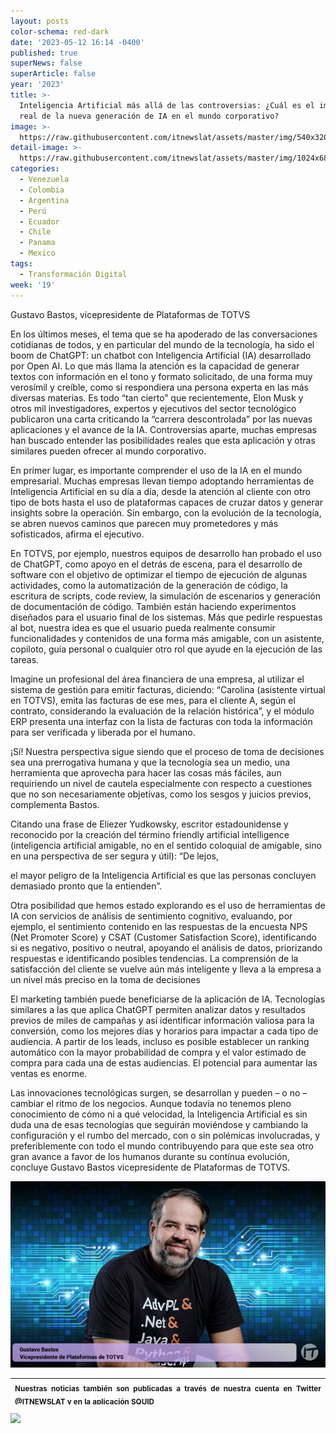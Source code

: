 ```yaml
---
layout: posts
color-schema: red-dark
date: '2023-05-12 16:14 -0400'
published: true
superNews: false
superArticle: false
year: '2023'
title: >-
  Inteligencia Artificial más allá de las controversias: ¿Cuál es el impacto
  real de la nueva generación de IA en el mundo corporativo?
image: >-
  https://raw.githubusercontent.com/itnewslat/assets/master/img/540x320/Gustavo-Bastos-p.jpg
detail-image: >-
  https://raw.githubusercontent.com/itnewslat/assets/master/img/1024x680/Gustavo-Bastos-g.jpg
categories:
  - Venezuela
  - Colombia
  - Argentina
  - Perú
  - Ecuador
  - Chile
  - Panama
  - Mexico
tags:
  - Transformación Digital
week: '19'
---
```

Gustavo Bastos, vicepresidente de Plataformas de TOTVS

En los últimos meses, el tema que se ha apoderado de las conversaciones cotidianas de todos, y en particular del mundo de la tecnología, ha sido el boom de ChatGPT: un chatbot con Inteligencia Artificial (IA) desarrollado por Open AI. Lo que más llama la atención es la capacidad de generar textos con información en el tono y formato solicitado, de una forma muy verosímil y creíble, como si respondiera una persona experta en las más diversas materias. Es todo “tan cierto” que recientemente, Elon Musk y otros mil investigadores, expertos y ejecutivos del sector tecnológico publicaron una carta criticando la “carrera descontrolada” por las nuevas aplicaciones y el avance de la IA. Controversias aparte, muchas empresas han buscado entender las posibilidades reales que esta aplicación y otras similares pueden ofrecer al mundo corporativo.

En primer lugar, es importante comprender el uso de la IA en el mundo empresarial. Muchas empresas llevan tiempo adoptando herramientas de Inteligencia Artificial en su día a día, desde la atención al cliente con otro tipo de bots hasta el uso de plataformas capaces de cruzar datos y generar insights sobre la operación. Sin embargo, con la evolución de la tecnología, se abren nuevos caminos que parecen muy prometedores y más sofisticados, afirma el ejecutivo.

En TOTVS, por ejemplo, nuestros equipos de desarrollo han probado el uso de ChatGPT, como apoyo en el detrás de escena, para el desarrollo de software con el objetivo de optimizar el tiempo de ejecución de algunas actividades, como la automatización de la generación de código, la escritura de scripts, code review, la simulación de escenarios y generación de documentación de código. También están haciendo experimentos diseñados para el usuario final de los sistemas. Más que pedirle respuestas al bot, nuestra idea es que el usuario pueda realmente consumir funcionalidades y contenidos de una forma más amigable, con un asistente, copiloto, guía personal o cualquier otro rol que ayude en la ejecución de las tareas.

Imagine un profesional del área financiera de una empresa, al utilizar el sistema de gestión para emitir facturas, diciendo: “Carolina (asistente virtual en TOTVS), emita las facturas de ese mes, para el cliente A, según el contrato, considerando la evaluación de la relación histórica”, y el módulo ERP presenta una interfaz con la lista de facturas con toda la información para ser verificada y liberada por el humano.

¡Sí! Nuestra perspectiva sigue siendo que el proceso de toma de decisiones sea una prerrogativa humana y que la tecnología sea un medio, una herramienta que aprovecha para hacer las cosas más fáciles, aun requiriendo un nivel de cautela especialmente con respecto a cuestiones que no son necesariamente objetivas, como los sesgos y juicios previos, complementa Bastos.

Citando una frase de Eliezer Yudkowsky, escritor estadounidense y reconocido por la creación del término friendly artificial intelligence (inteligencia artificial amigable, no en el sentido coloquial de amigable, sino en una perspectiva de ser segura y útil): “De lejos,

el mayor peligro de la Inteligencia Artificial es que las personas concluyen demasiado pronto que la entienden”.

Otra posibilidad que hemos estado explorando es el uso de herramientas de IA con servicios de análisis de sentimiento cognitivo, evaluando, por ejemplo, el sentimiento contenido en las respuestas de la encuesta NPS (Net Promoter Score) y CSAT (Customer Satisfaction Score), identificando si es negativo, positivo o neutral, apoyando el análisis de datos, priorizando respuestas e identificando posibles tendencias. La comprensión de la satisfacción del cliente se vuelve aún más inteligente y lleva a la empresa a un nivel más preciso en la toma de decisiones

El marketing también puede beneficiarse de la aplicación de IA. Tecnologías similares a las que aplica ChatGPT permiten analizar datos y resultados previos de miles de campañas y así identificar información valiosa para la conversión, como los mejores días y horarios para impactar a cada tipo de audiencia. A partir de los leads, incluso es posible establecer un ranking automático con la mayor probabilidad de compra y el valor estimado de compra para cada una de estas audiencias. El potencial para aumentar las ventas es enorme.

Las innovaciones tecnológicas surgen, se desarrollan y pueden – o no – cambiar el ritmo de los negocios. Aunque todavía no tenemos pleno conocimiento de cómo ni a qué velocidad, la Inteligencia Artificial es sin duda una de esas tecnologías que seguirán moviéndose y cambiando la configuración y el rumbo del mercado, con o sin polémicas involucradas, y preferiblemente con todo el mundo contribuyendo para que este sea otro gran avance a favor de los humanos durante su contínua evolución, concluye Gustavo Bastos vicepresidente de Plataformas de TOTVS.

![](https://raw.githubusercontent.com/itnewslat/assets/master/img/540x320/Gustavo-Bastos-p.jpg)

<table style="height: 42px;" width="569">
<tbody>
<tr>
<td style="text-align: justify;"><sub><strong>Nuestras noticias también son publicadas a través de nuestra cuenta en Twitter <a href="https://twitter.com/itnewslat?lang=es">@ITNEWSLAT</a> y en la aplicación <a href="https://squidapp.co/en/">SQUID</a></strong></sub></td>
</tr>
</tbody>
</table>

<img src="https://tracker.metricool.com/c3po.jpg?hash=56f88a41e39ab42c063cc51676587a04"/>

